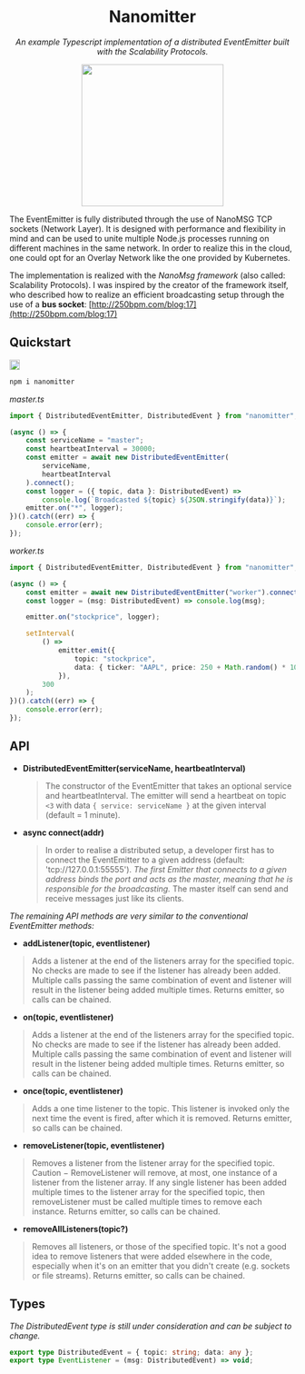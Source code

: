 <div align="center">
<h1> Nanomitter </h1>

_An example Typescript implementation of a distributed EventEmitter built with the Scalability Protocols._

<img src="https://250bpm.wdfiles.com/local--files/blog:17/bus2.png" width="250">
</div>

The EventEmitter is fully distributed through the use of NanoMSG TCP sockets (Network Layer).
It is designed with performance and flexibility in mind and can be used to unite multiple Node.js processes running on different machines in the same network.
In order to realize this in the cloud, one could opt for an Overlay Network like the one provided by Kubernetes.

The implementation is realized with the _NanoMsg framework_ (also called: Scalability Protocols).
I was inspired by the creator of the framework itself, who described how to realize an efficient broadcasting setup through the use of a **bus socket**: [http://250bpm.com/blog:17](http://250bpm.com/blog:17)

## Quickstart

<a href="https://badge.fury.io/js/nanomitter"><img src="https://badge.fury.io/js/nanomitter.svg" alt="npm version" height="18"></a>

```sh
npm i nanomitter
```

_master.ts_

```ts
import { DistributedEventEmitter, DistributedEvent } from "nanomitter";

(async () => {
	const serviceName = "master";
	const heartbeatInterval = 30000;
	const emitter = await new DistributedEventEmitter(
		serviceName,
		heartbeatInterval
	).connect();
	const logger = ({ topic, data }: DistributedEvent) =>
		console.log(`Broadcasted ${topic} ${JSON.stringify(data)}`);
	emitter.on("*", logger);
})().catch((err) => {
	console.error(err);
});
```

_worker.ts_

```ts
import { DistributedEventEmitter, DistributedEvent } from "nanomitter";

(async () => {
	const emitter = await new DistributedEventEmitter("worker").connect();
	const logger = (msg: DistributedEvent) => console.log(msg);

	emitter.on("stockprice", logger);

	setInterval(
		() =>
			emitter.emit({
				topic: "stockprice",
				data: { ticker: "AAPL", price: 250 + Math.random() * 10 },
			}),
		300
	);
})().catch((err) => {
	console.error(err);
});
```

## API

- **DistributedEventEmitter(serviceName, heartbeatInterval)**

  > The constructor of the EventEmitter that takes an optional service and heartbeatInterval. The emitter will send a heartbeat on topic `<3` with data `{ service: serviceName }` at the given interval (default = 1 minute).

- **async connect(addr)**
  > In order to realise a distributed setup, a developer first has to connect the EventEmitter to a given address (default: 'tcp://127.0.0.1:55555'). _The first Emitter that connects to a given address binds the port and acts as the master, meaning that he is responsible for the broadcasting._ The master itself can send and receive messages just like its clients.

_The remaining API methods are very similar to the conventional EventEmitter methods:_

- **addListener(topic, eventlistener)**

> Adds a listener at the end of the listeners array for the specified topic. No checks are made to see if the listener has already been added. Multiple calls passing the same combination of event and listener will result in the listener being added multiple times. Returns emitter, so calls can be chained.

- **on(topic, eventlistener)**

> Adds a listener at the end of the listeners array for the specified topic. No checks are made to see if the listener has already been added. Multiple calls passing the same combination of event and listener will result in the listener being added multiple times. Returns emitter, so calls can be chained.

- **once(topic, eventlistener)**

> Adds a one time listener to the topic. This listener is invoked only the next time the event is fired, after which it is removed. Returns emitter, so calls can be chained.

- **removeListener(topic, eventlistener)**

> Removes a listener from the listener array for the specified topic. Caution − RemoveListener will remove, at most, one instance of a listener from the listener array. If any single listener has been added multiple times to the listener array for the specified topic, then removeListener must be called multiple times to remove each instance. Returns emitter, so calls can be chained.

- **removeAllListeners(topic?)**

> Removes all listeners, or those of the specified topic. It's not a good idea to remove listeners that were added elsewhere in the code, especially when it's on an emitter that you didn't create (e.g. sockets or file streams). Returns emitter, so calls can be chained.

## Types

_The DistributedEvent type is still under consideration and can be subject to change._

```typescript
export type DistributedEvent = { topic: string; data: any };
export type EventListener = (msg: DistributedEvent) => void;
```
